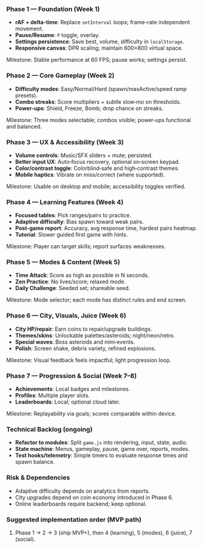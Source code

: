 ### Phase 1 — Foundation (Week 1)
- **rAF + delta-time**: Replace `setInterval` loops; frame-rate independent movement.
- **Pause/Resume**: `P` toggle, overlay.
- **Settings persistence**: Save best, volume, difficulty in `localStorage`.
- **Responsive canvas**: DPR scaling; maintain 600×800 virtual space.

Milestone: Stable performance at 60 FPS; pause works; settings persist.

### Phase 2 — Core Gameplay (Week 2)
- **Difficulty modes**: Easy/Normal/Hard (spawn/maxActive/speed ramp presets).
- **Combo streaks**: Score multipliers + subtle slow‑mo on thresholds.
- **Power-ups**: Shield, Freeze, Bomb; drop chance on streaks.

Milestone: Three modes selectable; combos visible; power‑ups functional and balanced.

### Phase 3 — UX & Accessibility (Week 3)
- **Volume controls**: Music/SFX sliders + mute; persisted.
- **Better input UX**: Auto‑focus recovery, optional on‑screen keypad.
- **Color/contrast toggle**: Colorblind‑safe and high‑contrast themes.
- **Mobile haptics**: Vibrate on miss/correct (where supported).

Milestone: Usable on desktop and mobile; accessibility toggles verified.

### Phase 4 — Learning Features (Week 4)
- **Focused tables**: Pick ranges/pairs to practice.
- **Adaptive difficulty**: Bias spawn toward weak pairs.
- **Post‑game report**: Accuracy, avg response time, hardest pairs heatmap.
- **Tutorial**: Slower guided first game with hints.

Milestone: Player can target skills; report surfaces weaknesses.

### Phase 5 — Modes & Content (Week 5)
- **Time Attack**: Score as high as possible in N seconds.
- **Zen Practice**: No lives/score; relaxed mode.
- **Daily Challenge**: Seeded set; shareable seed.

Milestone: Mode selector; each mode has distinct rules and end screen.

### Phase 6 — City, Visuals, Juice (Week 6)
- **City HP/repair**: Earn coins to repair/upgrade buildings.
- **Themes/skins**: Unlockable palettes/asteroids; night/neon/retro.
- **Special waves**: Boss asteroids and mini‑events.
- **Polish**: Screen shake, debris variety, refined explosions.

Milestone: Visual feedback feels impactful; light progression loop.

### Phase 7 — Progression & Social (Week 7–8)
- **Achievements**: Local badges and milestones.
- **Profiles**: Multiple player slots.
- **Leaderboards**: Local; optional cloud later.

Milestone: Replayability via goals; scores comparable within device.

### Technical Backlog (ongoing)
- **Refactor to modules**: Split `game.js` into rendering, input, state, audio.
- **State machine**: Menus, gameplay, pause, game over, reports, modes.
- **Test hooks/telemetry**: Simple timers to evaluate response times and spawn balance.

### Risk & Dependencies
- Adaptive difficulty depends on analytics from reports.
- City upgrades depend on coin economy introduced in Phase 6.
- Online leaderboards require backend; keep optional.

### Suggested implementation order (MVP path)
1) Phase 1 → 2 → 3 (ship MVP+), then 4 (learning), 5 (modes), 6 (juice), 7 (social).
